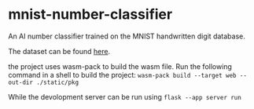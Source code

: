 # mnist-number-classifier
An AI number classifier trained on the MNIST handwritten digit database.

The dataset can be found [here](http://yann.lecun.com/exdb/mnist/).

the project uses wasm-pack to build the wasm file. Run the following command in a shell to build the project: `wasm-pack build --target web --out-dir ./static/pkg`

While the devolopment server can be run using `flask --app server run`